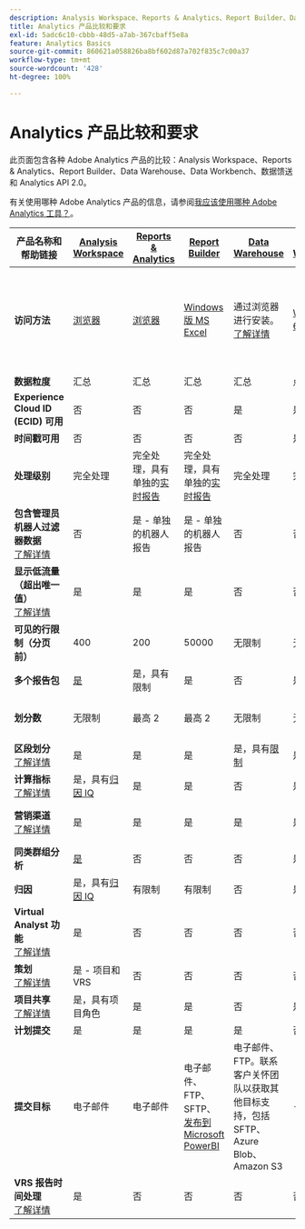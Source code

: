 ```yaml
---
description: Analysis Workspace、Reports & Analytics、Report Builder、Data Warehouse 和 Data Workbench 的系统要求和比较
title: Analytics 产品比较和要求
exl-id: 5adc6c10-cbbb-48d5-a7ab-367cbaff5e8a
feature: Analytics Basics
source-git-commit: 860621a058826ba8bf602d87a702f835c7c00a37
workflow-type: tm+mt
source-wordcount: '428'
ht-degree: 100%

---
```


# Analytics 产品比较和要求

此页面包含各种 Adobe Analytics 产品的比较：Analysis Workspace、Reports &amp; Analytics、Report Builder、Data Warehouse、Data Workbench、数据馈送和 Analytics API 2.0。

有关使用哪种 Adobe Analytics 产品的信息，请参阅[我应该使用哪种 Adobe Analytics 工具？](/help/analyze/get-started/which-analytics-tool.md)。

| 产品名称和帮助链接 | [Analysis Workspace](/help/analyze/analysis-workspace/home.md) | [Reports &amp; Analytics](/help/analyze/reports-analytics/getting-started.md) | [Report Builder](/help/analyze/report-builder/home.md) | [Data Warehouse](/help/export/data-warehouse/data-warehouse.md) | [Data Workbench](https://experienceleague.adobe.com/docs/data-workbench/using/home.html?lang=zh-Hans) | [数据馈送](/help/export/analytics-data-feed/data-feed-overview.md) | [Analytics API 2.0](https://www.adobe.io/apis/experiencecloud/analytics/docs.html) |
|---|---|---|---|---|---|---|---|
| **访问方法** | [浏览器](/help/analyze/get-started/sys-reqs.md) | [浏览器](/help/analyze/get-started/sys-reqs.md) | [Windows 版 MS Excel](/help/analyze/report-builder/setup/system-requirements.md) | 通过浏览器进行安装。[了解详情](/help/analyze/get-started/sys-reqs.md) | [Windows 64 位](https://experienceleague.adobe.com/docs/data-workbench/using/install/c-data-workbench-client-install.html?lang=zh-Hans) | 通过浏览器进行安装。[了解详情](/help/export/analytics-data-feed/data-feed-overview.md) | RESTful API 工具。使用 Adobe Developer 凭据登录。[了解详情](https://developer.adobe.com/analytics-apis/docs/2.0/) |
| **数据粒度** | 汇总 | 汇总 | 汇总 | 汇总 | 点击 | 点击 | 汇总 |
| **Experience Cloud ID (ECID) 可用** | 否 | 否 | 否 | 是 | 是 | 是 | 否 |
| **时间戳可用** | 否 | 否 | 否 | 否 | 是 | 是 | 否 |
| **处理级别** | 完全处理 | 完全处理，具有单独的[实时报告](/help/admin/admin/c-manage-report-suites/c-edit-report-suites/realtime/realtime.md) | 完全处理，具有单独的[实时报告](/help/admin/admin/c-manage-report-suites/c-edit-report-suites/realtime/realtime.md) | 完全处理 | 完全处理 | 完全处理 | 完全处理 |
| **包含管理员机器人过滤器数据**<br> [了解详情](/help/admin/admin/c-manage-report-suites/c-edit-report-suites/general/bot-removal/bot-removal.md) | 否 | 是 - 单独的机器人报告 | 是 - 单独的机器人报告 | 否 | 否 | 否 | 否 |
| **显示低流量（超出唯一值）**<br> [了解详情](/help/technotes/low-traffic.md) | 是 | 是 | 是 | 否 | 否 | 否 | 是 |
| **可见的行限制（分页前）** | 400 | 200 | 50000 | 无限制 | 无限制 | 无限制 | 50000 |
| **多个报告包** | [是](/help/analyze/analysis-workspace/build-workspace-project/multiple-report-suites.md) | 是，具有限制 | 是 | 否 | 是 | 否 | 是 |
| **划分数** | 无限制 | 最高 2 | 最高 2 | 无限制 | 无限制 | 无限制 | 无限制，跨多个查询运行 |
| **区段划分** <br> [了解详情](/help/components/segmentation/segmentation-workflow/seg-workflow.md) | 是 | 是 | 是 | 是，具有[限制](/help/components/segmentation/seg-reference/seg-compatibility.md) | 是 | 否 | 是 |
| **计算指标** <br> [了解详情](/help/components/c-calcmetrics/cm-overview.md) | 是，具有[归因 IQ](/help/analyze/analysis-workspace/attribution/overview.md) | 是 | 是 | 否 | 是 | 否 | 是，具有[归因 IQ](/help/analyze/analysis-workspace/attribution/overview.md) |
| **营销渠道** <br> [了解详情](/help/components/c-marketing-channels/c-getting-started-mchannel.md) | 是 | 是 | 是 | 是 | 是 | 是 - [va_finder、va_closer](/help/export/analytics-data-feed/c-df-contents/datafeeds-reference.md) | 是 |
| **同类群组分析** | [是](/help/analyze/analysis-workspace/visualizations/cohort-table/cohort-analysis.md) | 否 | 否 | 否 | 是 | 否 | 否 |
| **归因** | 是，具有[归因 IQ](/help/analyze/analysis-workspace/attribution/overview.md) | 有限制 | 有限制 | 否 | 是 | 否 | 是，具有[归因 IQ](/help/analyze/analysis-workspace/attribution/overview.md) |
| **Virtual Analyst 功能**<br> [了解详情](/help/analyze/analysis-workspace/virtual-analyst/overview.md) | 是 | 否 | 否 | 否 | 否 | 否 | 是 |
| **策划**<br> [了解详情](/help/analyze/analysis-workspace/curate-share/curate.md) | 是 - 项目和 VRS | 否 | 否 | 否 | 否 | 否 | 是 - 仅 VRS |
| **项目共享**<br> [了解详情](/help/analyze/analysis-workspace/curate-share/share-projects.md) | 是，具有项目角色 | 是 | 是 | 否 | 是 | 否 | 否 |
| **计划提交** | 是 | 是 | 是 | 是 | 否 | 是 | 否 |
| **提交目标** | 电子邮件 | 电子邮件 | 电子邮件、FTP、SFTP、[发布到 Microsoft PowerBI](/help/analyze/report-builder/c-publish-power-bi/power-bi.md) | 电子邮件、FTP。联系客户关怀团队以获取其他目标支持，包括 SFTP、Azure Blob、Amazon S3 | - | FTP、SFTP、Azure Blob、Amazon S3 | - |
| **VRS 报告时间处理**<br> [了解详情](/help/components/vrs/vrs-report-time-processing.md) | 是 | 否 | 否 | 否 | 否 | 否 | 是 |
